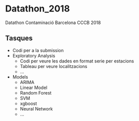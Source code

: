 # Datathon_2018
Datathon Contaminació Barcelona CCCB 2018

## Tasques
* Codi per a la submission
* Exploratory Analysis
  * Codi per veure les dades en format serie per estacions
  * Tableau per veure localitzacions
  * ...
* Models
  * ARIMA
  * Linear Model
  * Random Forest
  * SVM
  * xgboost
  * Neural Network
  * ...
 

  
